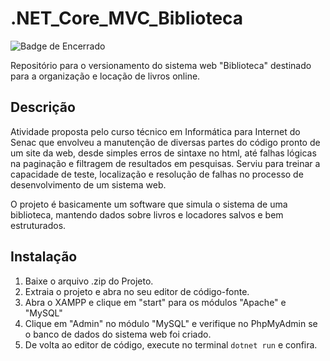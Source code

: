 # .NET_Core_MVC_Biblioteca
![Badge de Encerrado](https://img.shields.io/badge/status-Encerrado-red)

Repositório para o versionamento do sistema web "Biblioteca" destinado para a organização e locação de livros online.

## Descrição
Atividade proposta pelo curso técnico em Informática para Internet do Senac que envolveu a manutenção de diversas partes do código pronto de um site da web, desde simples erros de sintaxe no html, até falhas lógicas na paginação e filtragem de resultados em pesquisas. Serviu para treinar a capacidade de teste, localização e resolução de falhas no processo de desenvolvimento de um sistema web.

O projeto é basicamente um software que simula o sistema de uma biblioteca, mantendo dados sobre livros e locadores salvos e bem estruturados.

## Instalação
1. Baixe o arquivo .zip do Projeto.
2. Extraia o projeto e abra no seu editor de código-fonte.
3. Abra o XAMPP e clique em "start" para os módulos "Apache" e "MySQL"
4. Clique em "Admin" no módulo "MySQL" e verifique no PhpMyAdmin se o banco de dados do sistema web foi criado.
5. De volta ao editor de código, execute no terminal `dotnet run` e confira.
